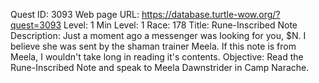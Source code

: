 Quest ID: 3093
Web page URL: https://database.turtle-wow.org/?quest=3093
Level: 1
Min Level: 1
Race: 178
Title: Rune-Inscribed Note
Description: Just a moment ago a messenger was looking for you, $N. I believe she was sent by the shaman trainer Meela. If this note is from Meela, I wouldn't take long in reading it's contents.
Objective: Read the Rune-Inscribed Note and speak to Meela Dawnstrider in Camp Narache.
